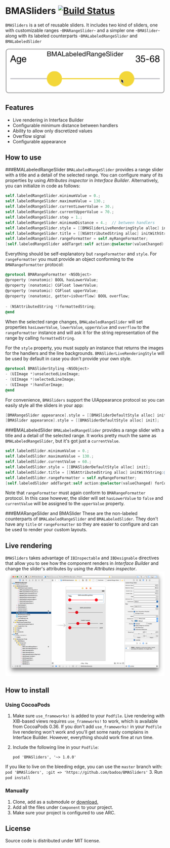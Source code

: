 # BMASliders [![Build Status](https://api.travis-ci.org/badoo/BMASliders.svg?branch=1.0.0)](https://travis-ci.org/badoo/BMASliders)
`BMASliders` is a set of reusable sliders. It includes two kind of sliders, one with customizable ranges -`BMARangeSlider`- and a simpler one -`BMASlider`- along with its labeled counterparts -`BMALabeledRangeSlider` and `BMALabeledSlider`

<div align="center">
<img src="./demoimages/labeled-range-slider-movie.gif" />
</div>

## Features
- Live rendering in Interface Builder
- Configurable minimum distance between handlers
- Ability to allow only discretized values
- Overflow signal
- Configurable appearance

## How to use
###BMALabeledRangeSlider
`BMALabeledRangeSlider` provides a range slider with a title and a detail of the selected range. You can configure many of its properties by using *Attributes inspector* in *Interface Builder*. Alternatively, you can initialize in code as follows:

```objectivec
self.labeledRangeSlider.minimumValue = 0.;
self.labeledRangeSlider.maximumValue = 130.;
self.labeledRangeSlider.currentLowerValue = 30.;
self.labeledRangeSlider.currentUpperValue = 70.;
self.labeledRangeSlider.step = 1.;
self.labeledRangeSlider.minimumDistance = 4.;  // between handlers
self.labeledRangeSlider.style = [[BMASliderLiveRenderingStyle alloc] init];
self.labeledRangeSlider.title = [[NSAttributedString alloc] initWithString:@"My title"];
self.labeledRangeSlider.rangeFormatter = self.myRangeFormatter;
[self.labeledRangeSlider addTarget:self action:@selector(valueChanged) forControlEvents:UIControlEventValueChanged];
```

Everything should be self-explanatory but `rangeFormatter` and `style`. For `rangeFormatter` you must provide an object conforming to the `BMARangeFormatter` protocol:
```objectivec
@protocol BMARangeFormatter <NSObject>
@property (nonatomic) BOOL hasLowerValue;
@property (nonatomic) CGFloat lowerValue;
@property (nonatomic) CGFloat upperValue;
@property (nonatomic, getter=isOverflow) BOOL overflow;

- (NSAttributedString *)formattedString;
@end
```

When the selected range changes, `BMALabeledRangeSlider` will set properties `hasLowerValue`, `lowerValue`, `upperValue` and `overflow` to the `rangeFormatter` instance and will ask it for the string representation of the range by calling `formattedString`.

For the `style` property, you must supply an instance that returns the images for the handlers and the line backgrounds. `BMASliderLiveRenderingStyle` will be used by default in case you don't provide your own style.
```objectivec
@protocol BMASliderStyling <NSObject>
- (UIImage *)unselectedLineImage;
- (UIImage *)selectedLineImage;
- (UIImage *)handlerImage;
@end
```

For convenience, `BMASliders` support the UIAppearance protocol so you can easily style all the sliders in your app:
```objectivec
[BMARangeSlider appearance].style = [[BMASliderDefaultStyle alloc] init];
[BMASlider appearance].style = [[BMASliderDefaultStyle alloc] init];
```

###BMALabeledSlider
`BMALabeledRangeSlider` provides a range slider with a title and a detail of the selected range. It works pretty much the same as `BMALabeledRangeSlider`, but it's got just a `currentValue`.

```objectivec
self.labeledSlider.minimumValue = 0.;
self.labeledSlider.maximumValue = 130.;
self.labeledSlider.currentValue = 60.;
self.labeledSlider.style = [[BMASliderDefaultStyle alloc] init];
self.labeledSlider.title = [[NSAttributedString alloc] initWithString:@"My title"];
self.labeledSlider.rangeFormatter = self.myRangeFormatter;
[self.labeledSlider addTarget:self action:@selector(valueChanged) forControlEvents:UIControlEventValueChanged];
```

Note that `rangeFormatter` must again conform to `BMARangeFormatter` protocol. In this case however, the slider will set `hasLowerValue` to `false` and `currentValue` will be assigned to the `upperValue` property.

###BMARangeSlider and BMASlider
These are the non-labeled counterparts of `BMALabeledRangeSlider` and `BMALabeledSlider`. They don't have any `title` or `rangeFormatter` so they are easier to configure and can be used to render your custom layouts.

## Live rendering
`BMASliders` takes advantage of `IBInspectable` and `IBDesignable` directives that allow you to see how the component renders in *Interface Builder* and change the slider's attributes by using the *Attributes inspector*.
<img src="./demoimages/live-rendering.png" />

## How to install
### Using CocoaPods

1. Make sure `use_frameworks!` is added to your `Podfile`. Live rendering with XIB-based views requires `use_frameworks!` to work, which is available from CocoaPods 0.36. If you don't add `use_frameworks!` in your `Podfile` live rendering won't work and you'll get some nasty complains in Interface Builder. However, everything should work fine at run time.

2. Include the following line in your `Podfile`:
    ```
    pod 'BMASliders', '~> 1.0.0' 
    ```
If you like to live on the bleeding edge, you can use the `master` branch with:
    ```
    pod 'BMASliders', :git => 'https://github.com/badoo/BMASliders'
    ```
3. Run `pod install`

### Manually

1. Clone, add as a submodule or [download.](https://github.com/badoo/BMASliders/archive/master.zip)
2. Add all the files under `Component` to your project.
3. Make sure your project is configured to use ARC.

## License
Source code is distributed under MIT license.
